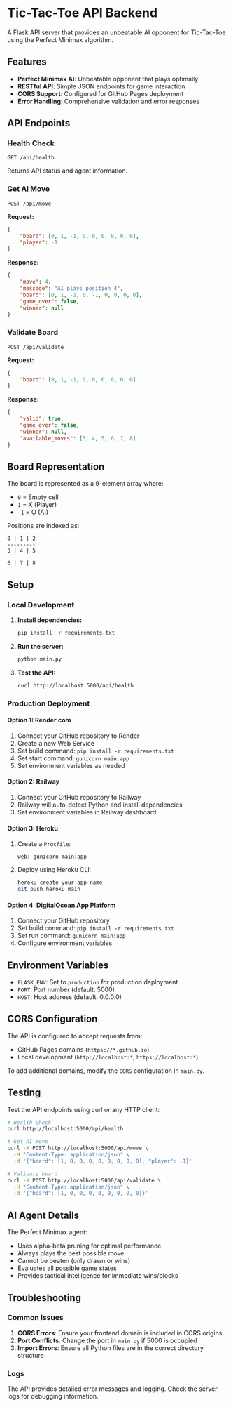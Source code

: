 # Tic-Tac-Toe API Backend

A Flask API server that provides an unbeatable AI opponent for Tic-Tac-Toe using the Perfect Minimax algorithm.

## Features

- **Perfect Minimax AI**: Unbeatable opponent that plays optimally
- **RESTful API**: Simple JSON endpoints for game interaction
- **CORS Support**: Configured for GitHub Pages deployment
- **Error Handling**: Comprehensive validation and error responses

## API Endpoints

### Health Check
```
GET /api/health
```
Returns API status and agent information.

### Get AI Move
```
POST /api/move
```
**Request:**
```json
{
    "board": [0, 1, -1, 0, 0, 0, 0, 0, 0],
    "player": -1
}
```

**Response:**
```json
{
    "move": 4,
    "message": "AI plays position 4",
    "board": [0, 1, -1, 0, -1, 0, 0, 0, 0],
    "game_over": false,
    "winner": null
}
```

### Validate Board
```
POST /api/validate
```
**Request:**
```json
{
    "board": [0, 1, -1, 0, 0, 0, 0, 0, 0]
}
```

**Response:**
```json
{
    "valid": true,
    "game_over": false,
    "winner": null,
    "available_moves": [3, 4, 5, 6, 7, 8]
}
```

## Board Representation

The board is represented as a 9-element array where:
- `0` = Empty cell
- `1` = X (Player)
- `-1` = O (AI)

Positions are indexed as:
```
0 | 1 | 2
---------
3 | 4 | 5
---------
6 | 7 | 8
```

## Setup

### Local Development

1. **Install dependencies:**
   ```bash
   pip install -r requirements.txt
   ```

2. **Run the server:**
   ```bash
   python main.py
   ```

3. **Test the API:**
   ```bash
   curl http://localhost:5000/api/health
   ```

### Production Deployment

#### Option 1: Render.com

1. Connect your GitHub repository to Render
2. Create a new Web Service
3. Set build command: `pip install -r requirements.txt`
4. Set start command: `gunicorn main:app`
5. Set environment variables as needed

#### Option 2: Railway

1. Connect your GitHub repository to Railway
2. Railway will auto-detect Python and install dependencies
3. Set environment variables in Railway dashboard

#### Option 3: Heroku

1. Create a `Procfile`:
   ```
   web: gunicorn main:app
   ```

2. Deploy using Heroku CLI:
   ```bash
   heroku create your-app-name
   git push heroku main
   ```

#### Option 4: DigitalOcean App Platform

1. Connect your GitHub repository
2. Set build command: `pip install -r requirements.txt`
3. Set run command: `gunicorn main:app`
4. Configure environment variables

## Environment Variables

- `FLASK_ENV`: Set to `production` for production deployment
- `PORT`: Port number (default: 5000)
- `HOST`: Host address (default: 0.0.0.0)

## CORS Configuration

The API is configured to accept requests from:
- GitHub Pages domains (`https://*.github.io`)
- Local development (`http://localhost:*`, `https://localhost:*`)

To add additional domains, modify the `CORS` configuration in `main.py`.

## Testing

Test the API endpoints using curl or any HTTP client:

```bash
# Health check
curl http://localhost:5000/api/health

# Get AI move
curl -X POST http://localhost:5000/api/move \
  -H "Content-Type: application/json" \
  -d '{"board": [1, 0, 0, 0, 0, 0, 0, 0, 0], "player": -1}'

# Validate board
curl -X POST http://localhost:5000/api/validate \
  -H "Content-Type: application/json" \
  -d '{"board": [1, 0, 0, 0, 0, 0, 0, 0, 0]}'
```

## AI Agent Details

The Perfect Minimax agent:
- Uses alpha-beta pruning for optimal performance
- Always plays the best possible move
- Cannot be beaten (only drawn or wins)
- Evaluates all possible game states
- Provides tactical intelligence for immediate wins/blocks

## Troubleshooting

### Common Issues

1. **CORS Errors**: Ensure your frontend domain is included in CORS origins
2. **Port Conflicts**: Change the port in `main.py` if 5000 is occupied
3. **Import Errors**: Ensure all Python files are in the correct directory structure

### Logs

The API provides detailed error messages and logging. Check the server logs for debugging information.

